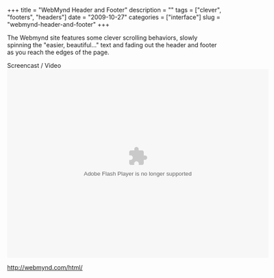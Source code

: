 +++
title = "WebMynd Header and Footer"
description = ""
tags = ["clever", "footers", "headers"]
date = "2009-10-27"
categories = ["interface"]
slug = "webmynd-header-and-footer"
+++


<p>The Webmynd site features some clever scrolling behaviors, slowly spinning the "easier, beautiful..." text and fading out the header and footer as you reach the edges of the page.</p>
<div id="screens-full" class="clear"><div class="fullimg clear"><a href="http://media.konigi.com/interface/webmynd-1.png" class="group" rel="group" title="1. "><img src="http://media.konigi.com/interface/webmynd-1.png" alt="" class="img-responsive"></a></div></div><div class="video"><div class="caption aptureNoAutolink">Screencast / Video</div><div class="video-object"><embed src="http://blip.tv/play/gshQgarQOgA.m4v" type="application/x-shockwave-flash" width="610" height="441" allowscriptaccess="always" allowfullscreen="true"></embed></div></div>        
<p><a href="http://webmynd.com/html/">http://webmynd.com/html/</a></p>

